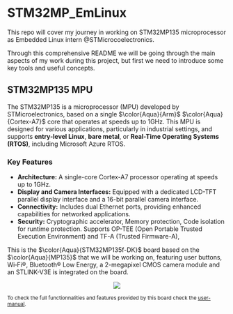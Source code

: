 # STM32MP_EmLinux
This repo will cover my journey in working on STM32MP135 microprocessor as Embedded Linux intern @STMicrocoelectronics.

Through this comprehensive README we will be going through the main aspects of my work during this project, but first we need to introduce some key tools and useful concepts.  

## STM32MP135 MPU  

The STM32MP135 is a microprocessor (MPU) developed by STMicroelectronics, based on a single $\color{Aqua}{Arm}$ $\color{Aqua}{Cortex-A7}$ core that operates at speeds up to 1GHz. This MPU is designed for various applications, particularly in industrial settings, and supports **entry-level Linux**, **bare metal**, or **Real-Time Operating Systems (RTOS)**, including Microsoft Azure RTOS.  

### Key Features  
- **Architecture:** A single-core Cortex-A7 processor operating at speeds up to 1GHz.
- **Display and Camera Interfaces:** Equipped with a dedicated LCD-TFT parallel display interface and a 16-bit parallel camera interface.  
- **Connectivity:** Includes dual Ethernet ports, providing enhanced capabilities for networked applications.  
- **Security:**  Cryptographic accelerator, Memory protection, Code isolation for runtime protection. Supports OP-TEE (Open Portable Trusted Execution Environment) and TF-A (Trusted Firmware-A),  

This is the $\color{Aqua}{STM32MP135f-DK}$ board based on the $\color{Aqua}{MP135}$ that we will be working on, featuring user buttons, Wi‐Fi®, Bluetooth® Low Energy, a 2-megapixel CMOS camera module and an STLINK-V3E is integrated on the board.  
  
<p align="center">
<img src="https://www.st.com/content/ccc/fragment/product_related/rpn_information/recommended_cards_logos/group0/73/c4/13/8d/91/03/47/f9/STM32MP135F-DK/files/stm32mp135f-dk-recommended-card.png/jcr:content/translations/en.stm32mp135f-dk-recommended-card.png" />
</p>
  
<sub>To check the full functionnalities and features provided by this board check the [user-manual](https://www.google.com/url?sa=t&source=web&rct=j&opi=89978449&url=https://www.st.com/resource/en/user_manual/um2993-discovery-kit-with-1-ghz-stm32mp135fa-mpu-stmicroelectronics.pdf&ved=2ahUKEwioi5n7ybWIAxXl_7sIHfkCOLwQFnoECAoQAQ&usg=AOvVaw2CwRJAdiHNoX7tqw4e1NXW). </sub>  



